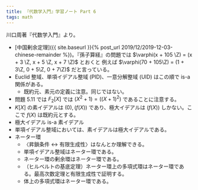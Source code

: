 ```yaml
---
title: 『代数学入門』学習ノート Part 6
tags: math
---
```


川口周著『代数学入門』より。

* [中国剰余定理]({{ site.baseurl }}{% post_url 2019/12/2019-12-03-chinese-remainder %})。『孫子算経』の問題では $\varphi(x + 105 \Z) = (x + 3 \Z, x + 5 \Z, x + 7 \Z)$ とおくと
  例えば $\varphi(70 + 105\Z) = (1 + 3\Z, 0 + 5\Z, 0 + 7\Z)$ だと言っている。
* Euclid 整域、単項イデアル整域 (PID)、一意分解整域 (UID) はこの順で is-a 関係がある。
  * 既約元、素元の定義に注意。同じではない。
* 問題 5.11 では $F_2[X]$ では $(X^2 + 1) = ((X + 1)^2)$ であることに注意する。
* $K[X]$ の素イデアルは $(0), (f(X))$ であり、極大イデアルは $(f(X))$ しかない。ここで $f(X)$ は既約元とする。
* 極大イデアル is-a 素イデアル
* 単項イデアル整域においては、素イデアルは極大イデアルである。
* ネーター環
  * 〈昇鎖条件 $\leftrightarrow$ 有限生成性〉はなんとか理解できる。
  * 単項イデアル整域はネーター環である。
  * ネーター環の剰余環はネーター環である。
  * （ヒルベルトの基底定理）ネーター環上の多項式環はネーター環である。最高次数定理と有限生成性で証明する。
  * 体上の多項式環はネーター環である。
